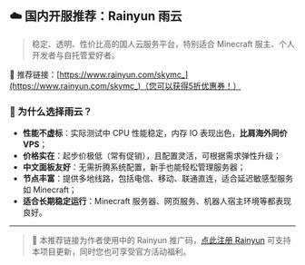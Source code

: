## ☁️ 国内开服推荐：Rainyun 雨云

> 稳定、透明、性价比高的国人云服务平台，特别适合 Minecraft 服主、个人开发者与自托管爱好者。

🌟 推荐链接：[https://www.rainyun.com/skymc_](https://www.rainyun.com/skymc_)（您可以获得5折优惠券！）

### 🚀 为什么选择雨云？

- **性能不虚标**：实际测试中 CPU 性能稳定，内存 IO 表现出色，**比肩海外同价 VPS**；
- **价格实在**：起步价极低（常有促销），且配置灵活，可根据需求弹性升级；
- **中文面板友好**：无需折腾系统配置，新手也能轻松管理服务器；
- **节点丰富**：提供多地线路，包括电信、移动、联通直连，适合延迟敏感型服务如 Minecraft；
- **适合长期稳定运行**：Minecraft 服务器、网页服务、机器人宿主环境等都表现良好。

---

> 📌 本推荐链接为作者使用中的 Rainyun 推广码，[点此注册 Rainyun](https://www.rainyun.com/skymc_) 可支持本项目更新，同时您也可享受官方活动福利。
